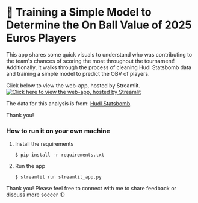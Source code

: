 # 🎈 Training a Simple Model to Determine the On Ball Value of 2025 Euros Players

This app shares some quick visuals to understand who was contributing to the team's chances of scoring the most throughout the tournament! Additionally, it walks through the process of cleaning Hudl Statsbomb data and training a simple model to predict the OBV of players. 

Click below to view the web-app, hosted by Streamlit.
[![Click here to view the web-app, hosted by Streamlit](https://static.streamlit.io/badges/streamlit_badge_black_white.svg)](https://euros2025.streamlit.app/)

The data for this analysis is from: [Hudl Statsbomb](https://www.hudl.com/blog/hudl-statsbomb-free-euro-2025-data). 

Thank you!

### How to run it on your own machine

1. Install the requirements

   ```
   $ pip install -r requirements.txt
   ```

2. Run the app

   ```
   $ streamlit run streamlit_app.py
   ```
Thank you! Please feel free to connect with me to share feedback or discuss more soccer :D